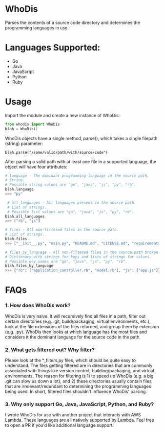# WhoDis
Parses the contents of a source code directory and determines the programming languages in use.

# Languages Supported:
* Go
* Java
* JavaScript
* Python
* Ruby

# Usage
Import the module and create a new instance of WhoDis:
```python
from whodis import WhoDis
blah = WhoDis()
```

WhoDis objects have a single method, parse(), which takes a single filepath (string) parameter:
```
blah.parse("/some/valid/path/with/source/code")
```

After parsing a valid path with at least one file in a supported language, the object will have four attributes:
```python
# language - The dominant programming language in the source path.
# String.
# Possible string values are "go", "java", "js", "py", "rb".
blah.language
>>> "py"

 # all_languages - All languages present in the source path.
 # List of strings.
 # Possible list values are "go", "java", "js", "py", "rb".
blah.all_languages
>>> ["rb", "js"]

# files - All non-filtered files in the source path.
# List of strings.
blah.files
>>> ["__init__.py", "main.py", "README.md", "LICENSE.md", "requirements.txt"]

# files_by_language - All non-filtered files in the source path broken down by language.
# Dictionary with strings for keys and lists of strings for values.
# Possible key names are "go", "java", "js", "py", "rb".
blah.files_by_language
>>> {"rb": ["application_controller.rb", "model.rb"], "js": ["app.js"]}
```

# FAQs
### 1. How does WhoDis work?
WhoDis is very naive. It will recursively find all files in a path, filter out certain directories (e.g. .git, build/packaging, virtual environments, etc.), look at the file extensions of the files returned, and group them by extension (e.g. .py). WhoDis then looks at which language has the most files and considers it the dominant language for the source code in the path.

### 2. What gets filtered out? Why filter?
Please look at the *_filters.py files, which should be quite easy to understand. The files getting filtered are in directories that are commonly associated with things like version control, building/packaging, and virtual environments. The reason for filtering is 1) to speed up WhoDis (e.g. a big .git can slow us down a lot), and 2) these directories usually contain files that are irrelevant/redundant to determining the programming languages being used. In short, filtered files shouldn't influence WhoDis' parsing.

### 3. Why only support Go, Java, JavaScript, Python, and Ruby?
I wrote WhoDis for use with another project that interacts with AWS Lambda. These languages are all natively supported by Lambda. Feel free to open a PR if you'd like additional language support!
